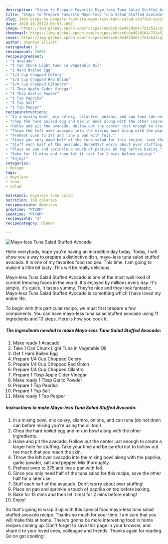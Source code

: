 ```yaml
---
description: "Steps to Prepare Favorite Mayo-less Tuna Salad Stuffed Avocado"
title: "Steps to Prepare Favorite Mayo-less Tuna Salad Stuffed Avocado"
slug: 2462-steps-to-prepare-favorite-mayo-less-tuna-salad-stuffed-avocado
date: 2020-10-25T22:09:57.109Z
image: https://img-global.cpcdn.com/recipes/e8dcc6c6e492d164/751x532cq70/mayo-less-tuna-salad-stuffed-avocado-recipe-main-photo.jpg
thumbnail: https://img-global.cpcdn.com/recipes/e8dcc6c6e492d164/751x532cq70/mayo-less-tuna-salad-stuffed-avocado-recipe-main-photo.jpg
cover: https://img-global.cpcdn.com/recipes/e8dcc6c6e492d164/751x532cq70/mayo-less-tuna-salad-stuffed-avocado-recipe-main-photo.jpg
author: Stanley Elliott
ratingvalue: 5
reviewcount: 25691
recipeingredient:
- "1 Avacado"
- "1 Can Chunk Light Tuna in Vegetable Oil"
- "1 Hard Boiled Egg"
- "1/4 Cup Chopped Celery"
- "1/4 Cup Chopped Red Onion"
- "1/4 Cup Chopped Cilantro"
- "1 Tbsp Apple Cider Vinegar"
- "1 Tbsp Garlic Powder"
- "1 Tsp Paprika"
- "1 Tsp Salt"
- "1 Tsp Pepper"
recipeinstructions:
- "In a mixing bowl, mix celery, cilantro, onions, and can tuna (do not drain can before mixing you&#39;re using the oil too!)."
- "Chop the hard boiled egg and mix in bowl along with the other ingredients."
- "Halve and pit the avacado. Hollow out the center just enough to create a larger hole for stuffing. Take your time and be careful not to hollow out too much that you reach the skin."
- "Throw the left over avacado into the mixing bowl along with the paprika, garlic powder, salt and pepper. Mix thoroughly."
- "Preheat oven to 375 and line a pan with foil."
- "Since you only need half of the tuna salad for this recipe, save the other half for a later use."
- "Stuff each half of the avacado. Don&#39;t worry about over stuffing!"
- "Place on pan and sprinkle a touch of paprika on top before baking."
- "Bake for 15 mins and then let it rest for 2 mins before eating!"
- "Enjoy!"
categories:
- Recipe
tags:
- mayoless
- tuna
- salad

katakunci: mayoless tuna salad 
nutrition: 168 calories
recipecuisine: American
preptime: "PT28M"
cooktime: "PT44M"
recipeyield: "3"
recipecategory: Dinner

---
```



![Mayo-less Tuna Salad Stuffed Avocado](https://img-global.cpcdn.com/recipes/e8dcc6c6e492d164/751x532cq70/mayo-less-tuna-salad-stuffed-avocado-recipe-main-photo.jpg)

Hello everybody, hope you're having an incredible day today. Today, I will show you a way to prepare a distinctive dish, mayo-less tuna salad stuffed avocado. It is one of my favorites food recipes. This time, I am going to make it a little bit tasty. This will be really delicious.

Mayo-less Tuna Salad Stuffed Avocado is one of the most well liked of current trending foods in the world. It's enjoyed by millions every day. It's simple, it's quick, it tastes yummy. They're nice and they look fantastic. Mayo-less Tuna Salad Stuffed Avocado is something which I have loved my entire life.




To begin with this particular recipe, we must first prepare a few components. You can have mayo-less tuna salad stuffed avocado using 11 ingredients and 10 steps. Here is how you cook it.

<!--inarticleads1-->

##### The ingredients needed to make Mayo-less Tuna Salad Stuffed Avocado:

1. Make ready 1 Avacado
1. Take 1 Can Chunk Light Tuna in Vegetable Oil
1. Get 1 Hard Boiled Egg
1. Prepare 1/4 Cup Chopped Celery
1. Prepare 1/4 Cup Chopped Red Onion
1. Prepare 1/4 Cup Chopped Cilantro
1. Prepare 1 Tbsp Apple Cider Vinegar
1. Make ready 1 Tbsp Garlic Powder
1. Prepare 1 Tsp Paprika
1. Prepare 1 Tsp Salt
1. Make ready 1 Tsp Pepper




<!--inarticleads2-->

##### Instructions to make Mayo-less Tuna Salad Stuffed Avocado:

1. In a mixing bowl, mix celery, cilantro, onions, and can tuna (do not drain can before mixing you&#39;re using the oil too!).
1. Chop the hard boiled egg and mix in bowl along with the other ingredients.
1. Halve and pit the avacado. Hollow out the center just enough to create a larger hole for stuffing. Take your time and be careful not to hollow out too much that you reach the skin.
1. Throw the left over avacado into the mixing bowl along with the paprika, garlic powder, salt and pepper. Mix thoroughly.
1. Preheat oven to 375 and line a pan with foil.
1. Since you only need half of the tuna salad for this recipe, save the other half for a later use.
1. Stuff each half of the avacado. Don&#39;t worry about over stuffing!
1. Place on pan and sprinkle a touch of paprika on top before baking.
1. Bake for 15 mins and then let it rest for 2 mins before eating!
1. Enjoy!




So that's going to wrap it up with this special food mayo-less tuna salad stuffed avocado recipe. Thanks so much for your time. I am sure that you will make this at home. There's gonna be more interesting food in home recipes coming up. Don't forget to save this page in your browser, and share it to your loved ones, colleague and friends. Thanks again for reading. Go on get cooking!

